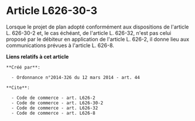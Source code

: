 # Article L626-30-3

Lorsque le projet de plan adopté conformément aux dispositions de l'article L. 626-30-2 et, le cas échéant, de l'article L.
626-32, n'est pas celui proposé par le débiteur en application de l'article L. 626-2, il donne lieu aux communications
prévues à l'article L. 626-8.

**Liens relatifs à cet article**

	**Créé par**:

	  - Ordonnance n°2014-326 du 12 mars 2014 - art. 44

	**Cite**:

	  - Code de commerce - art. L626-2
	  - Code de commerce - art. L626-30-2
	  - Code de commerce - art. L626-32
	  - Code de commerce - art. L626-8
